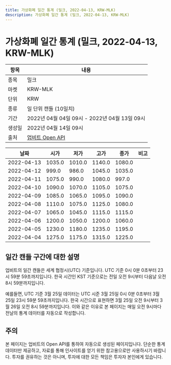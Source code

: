 ```yaml
---
title: 가상화폐 일간 통계 (밀크, 2022-04-13, KRW-MLK)
description: 가상화폐 일간 통계 (밀크, 2022-04-13, KRW-MLK)
---
```



가상화폐 일간 통계 (밀크, 2022-04-13, KRW-MLK)
===

|항목|내용|
|--|--|
|종목|밀크|
|마켓|KRW-MLK|
|단위|KRW|
|종류|일 단위 캔들 (10일치)|
|기간|2022년 04월 04일 09시 - 2022년 04월 13일 09시|
|생성일|2022년 04월 14일 09시|
|출처|[업비트 Open API](https://docs.upbit.com)|


|날짜|시가|저가|고가|종가|비고|
|--|--|--|--|--|--|
|2022-04-13|1035.0|1010.0|1140.0|1080.0|    |
|2022-04-12|999.0|986.0|1045.0|1035.0|    |
|2022-04-11|1075.0|990.0|1080.0|997.0|    |
|2022-04-10|1090.0|1070.0|1105.0|1075.0|    |
|2022-04-09|1085.0|1065.0|1095.0|1090.0|    |
|2022-04-08|1110.0|1075.0|1125.0|1080.0|    |
|2022-04-07|1065.0|1045.0|1115.0|1115.0|    |
|2022-04-06|1200.0|1050.0|1200.0|1060.0|    |
|2022-04-05|1230.0|1180.0|1235.0|1195.0|    |
|2022-04-04|1275.0|1175.0|1315.0|1225.0|    |


일간 캔들 구간에 대한 설명
---


업비트의 일간 캔들은 세계 협정시(UTC) 기준입니다. 
UTC 기준 0시 0분 0초부터 23시 59분 59초까지입니다. 
한국 시간인 KST 기준으로는 전일 오전 9시부터 다음날 오전 8시 59분까지입니다. 


예를들면, UTC 기준 3월 25일 데이터는 UTC 시준 3월 25일 0시 0분 0초부터 3월 25일 23시 59분 59초까지입니다. 
한국 시간으로 표현하면 3월 25일 오전 9시부터 3월 26일 오전 8시 59분까지입니다. 
이와 같은 이유로 본 페이지는 매일 오전 9시마다 전날의 통계 데이터를 자동으로 작성합니다. 


주의
---


본 페이지는 업비트의 Open API를 통하여 자동으로 생성된 페이지입니다. 
단순한 통계 데이터만 제공하고, 자료를 통해 인사이트를 얻기 위한 참고용으로만 사용하시기 바랍니다. 
투자를 권유하는 것은 아니며, 투자에 대한 모든 책임은 투자자 본인에게 있습니다. 
